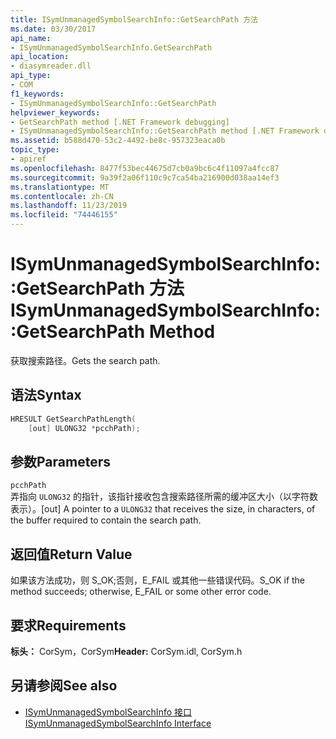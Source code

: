 ```yaml
---
title: ISymUnmanagedSymbolSearchInfo::GetSearchPath 方法
ms.date: 03/30/2017
api_name:
- ISymUnmanagedSymbolSearchInfo.GetSearchPath
api_location:
- diasymreader.dll
api_type:
- COM
f1_keywords:
- ISymUnmanagedSymbolSearchInfo::GetSearchPath
helpviewer_keywords:
- GetSearchPath method [.NET Framework debugging]
- ISymUnmanagedSymbolSearchInfo::GetSearchPath method [.NET Framework debugging]
ms.assetid: b588d470-53c2-4492-be8c-957323eaca0b
topic_type:
- apiref
ms.openlocfilehash: 8477f53bec44675d7cb0a9bc6c4f11097a4fcc87
ms.sourcegitcommit: 9a39f2a06f110c9c7ca54ba216900d038aa14ef3
ms.translationtype: MT
ms.contentlocale: zh-CN
ms.lasthandoff: 11/23/2019
ms.locfileid: "74446155"
---
```

# <a name="isymunmanagedsymbolsearchinfogetsearchpath-method"></a><span data-ttu-id="a8513-102">ISymUnmanagedSymbolSearchInfo::GetSearchPath 方法</span><span class="sxs-lookup"><span data-stu-id="a8513-102">ISymUnmanagedSymbolSearchInfo::GetSearchPath Method</span></span>
<span data-ttu-id="a8513-103">获取搜索路径。</span><span class="sxs-lookup"><span data-stu-id="a8513-103">Gets the search path.</span></span>  
  
## <a name="syntax"></a><span data-ttu-id="a8513-104">语法</span><span class="sxs-lookup"><span data-stu-id="a8513-104">Syntax</span></span>  
  
```cpp  
HRESULT GetSearchPathLength(  
    [out] ULONG32 *pcchPath);  
```  
  
## <a name="parameters"></a><span data-ttu-id="a8513-105">参数</span><span class="sxs-lookup"><span data-stu-id="a8513-105">Parameters</span></span>  
 `pcchPath`  
 <span data-ttu-id="a8513-106">弄指向 `ULONG32` 的指针，该指针接收包含搜索路径所需的缓冲区大小（以字符数表示）。</span><span class="sxs-lookup"><span data-stu-id="a8513-106">[out] A pointer to a `ULONG32` that receives the size, in characters, of the buffer required to contain the search path.</span></span>  
  
## <a name="return-value"></a><span data-ttu-id="a8513-107">返回值</span><span class="sxs-lookup"><span data-stu-id="a8513-107">Return Value</span></span>  
 <span data-ttu-id="a8513-108">如果该方法成功，则 S_OK;否则，E_FAIL 或其他一些错误代码。</span><span class="sxs-lookup"><span data-stu-id="a8513-108">S_OK if the method succeeds; otherwise, E_FAIL or some other error code.</span></span>  
  
## <a name="requirements"></a><span data-ttu-id="a8513-109">要求</span><span class="sxs-lookup"><span data-stu-id="a8513-109">Requirements</span></span>  
 <span data-ttu-id="a8513-110">**标头：** CorSym，CorSym</span><span class="sxs-lookup"><span data-stu-id="a8513-110">**Header:** CorSym.idl, CorSym.h</span></span>  
  
## <a name="see-also"></a><span data-ttu-id="a8513-111">另请参阅</span><span class="sxs-lookup"><span data-stu-id="a8513-111">See also</span></span>

- [<span data-ttu-id="a8513-112">ISymUnmanagedSymbolSearchInfo 接口</span><span class="sxs-lookup"><span data-stu-id="a8513-112">ISymUnmanagedSymbolSearchInfo Interface</span></span>](../../../../docs/framework/unmanaged-api/diagnostics/isymunmanagedsymbolsearchinfo-interface.md)
